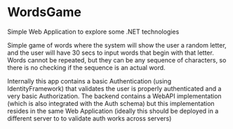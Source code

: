 # WordsGame
Simple Web Application to explore some .NET technologies

Simple game of words where the system will show the user a random letter, and the user will have 30 secs to input words that begin with that letter. Words cannot be repeated, but they can be any sequence of characters, so there is no checking if the sequence is an actual word.

Internally this app contains a basic Authentication (using IdentityFramework) that validates the user is properly authenticated and a very basic Authorization. The backend contains a WebAPI implementation (which is also integrated with the Auth schema) but this implementation resides in the same Web Application (ideally this should be deployed in a different server to to validate auth works across servers)
